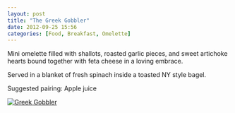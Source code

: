 ```yaml
---
layout: post
title: "The Greek Gobbler"
date: 2012-09-25 15:56
categories: [Food, Breakfast, Omelette]
---
```


Mini omelette filled with shallots, roasted garlic pieces, and sweet artichoke hearts bound together with feta cheese in a loving embrace.

Served in a blanket of fresh spinach inside a toasted NY style bagel.

Suggested pairing: Apple juice

[![Greek Gobbler](http://farm8.staticflickr.com/7444/9664132335_f0c141df89.jpg "Greek Gobbler")](http://www.flickr.com/photos/95201160@N04/9664132335/)
